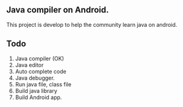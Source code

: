## Java compiler on Android.

This project is develop to help the community learn java on android.

## Todo
1. Java compiler (OK)
2. Java editor
3. Auto complete code
4. Java debugger.
5. Run java file, class file
6. Build java library
7. Build Android app.

